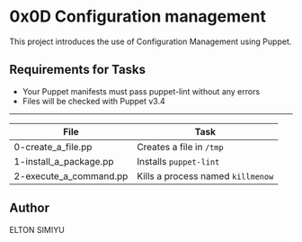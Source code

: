 # 0x0D Configuration management

This project introduces the use of Configuration Management using Puppet.

## Requirements for Tasks
- Your Puppet manifests must pass puppet-lint without any errors
- Files will be checked with Puppet v3.4

---
File | Task
---|---
0-create_a_file.pp | Creates a file in ```/tmp```
1-install_a_package.pp | Installs ```puppet-lint```
2-execute_a_command.pp | Kills a process named ```killmenow```

## Author
ELTON SIMIYU